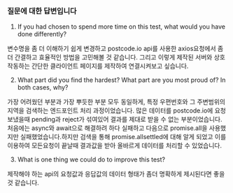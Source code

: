 ### 질문에 대한 답변입니다

1. If you had chosen to spend more time on this test, what would you have done differently?

변수명을 좀 더 이해하기 쉽게 변경하고 postcode.io api를 사용한 axios요청에서 좀 더 간결하고 효율적인 방법을 고민해볼 것 같습니다.
그리고 이렇게 제작된 서버와 상호작동하는 간단한 클라이언트 페이지를 제작하여 연결시켜보고 싶습니다.

2. What part did you find the hardest? What part are you most proud of? In both cases, why?

가장 어려웠던 부분과 가장 뿌듯한 부분 모두 동일하게, 특정 우편번호와 그 주변범위의 지역을 검색하는 엔드포인트 처리 과정이었습니다. 많은 데이터를 postcode.io에 요청보냈을때 pending과 reject가 섞여있어 결과를 제대로 받을 수 없는 부분이었습니다.
처음에는 async와 await으로 해결하려 하다 실패하고 다음으로 promise.all을 사용했지만 실패했었습니다.하지만 검색을 통해 promise.allsettled에 대해 알게 되었고 이를 이용하여 모든요청이 끝날때 결과값을 받아 올바르게 데이터를 처리할 수 있었습니다.

3. What is one thing we could do to improve this test?

제작해야 하는 api의 요청값과 응답값의 데이터 형태가 좀더 명확하게 제시된다면 좋을 것 같습니다.
